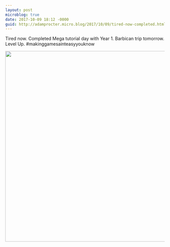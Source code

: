 ```yaml
---
layout: post
microblog: true
date: 2017-10-09 18:12 -0000
guid: http://adamprocter.micro.blog/2017/10/09/tired-now-completed.html
---
```

Tired now. Completed Mega tutorial day with Year 1. Barbican trip tomorrow. Level Up. #makinggamesainteasyyouknow

<img src="http://discursive.adamprocter.co.uk/uploads/2017/517bc1e989.jpg" width="600" height="600" />
